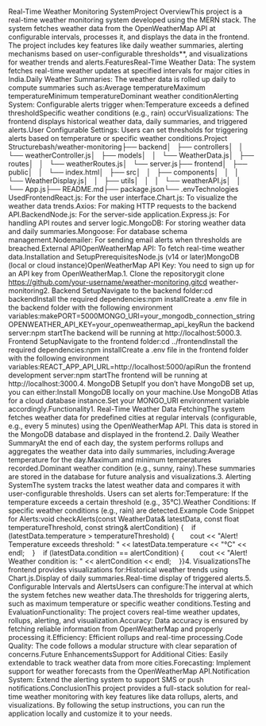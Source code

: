 Real-Time Weather Monitoring SystemProject OverviewThis project is a real-time weather monitoring system developed using the MERN stack. The system fetches weather data from the OpenWeatherMap API at configurable intervals, processes it, and displays the data in the frontend. The project includes key features like daily weather summaries, alerting mechanisms based on user-configurable thresholds\*\*, and visualizations for weather trends and alerts.FeaturesReal-Time Weather Data: The system fetches real-time weather updates at specified intervals for major cities in India.Daily Weather Summaries: The weather data is rolled up daily to compute summaries such as:Average temperatureMaximum temperatureMinimum temperatureDominant weather conditionAlerting System: Configurable alerts trigger when:Temperature exceeds a defined thresholdSpecific weather conditions (e.g., rain) occurVisualizations: The frontend displays historical weather data, daily summaries, and triggered alerts.User Configurable Settings: Users can set thresholds for triggering alerts based on temperature or specific weather conditions.Project Structurebash/weather-monitoring├── backend│   ├── controllers│   │   └── weatherController.js│   ├── models│   │   └── WeatherData.js│   ├── routes│   │   └── weatherRoutes.js│   └── server.js├── frontend│   ├── public│   │   └── index.html│   ├── src│   │   ├── components│   │   │   └── WeatherDisplay.js│   │   ├── utils│   │   │   └── weatherAPI.js│   │   └── App.js├── README.md├── package.json└── .envTechnologies UsedFrontendReact.js: For the user interface.Chart.js: To visualize the weather data trends.Axios: For making HTTP requests to the backend API.BackendNode.js: For the server-side application.Express.js: For handling API routes and server logic.MongoDB: For storing weather data and daily summaries.Mongoose: For database schema management.Nodemailer: For sending email alerts when thresholds are breached.External APIOpenWeatherMap API: To fetch real-time weather data.Installation and SetupPrerequisitesNode.js (v14 or later)MongoDB (local or cloud instance)OpenWeatherMap API Key: You need to sign up for an API key from OpenWeatherMap.1. Clone the repositorygit clone https://github.com/your-username/weather-monitoring.gitcd weather-monitoring2. Backend SetupNavigate to the backend folder:cd backendInstall the required dependencies:npm installCreate a .env file in the backend folder with the following environment variables:makePORT=5000MONGO\_URI=your\_mongodb\_connection\_stringOPENWEATHER\_API\_KEY=your\_openweathermap\_api\_keyRun the backend server:npm startThe backend will be running at http://localhost:5000.3. Frontend SetupNavigate to the frontend folder:cd ../frontendInstall the required dependencies:npm installCreate a .env file in the frontend folder with the following environment variables:REACT\_APP\_API\_URL=http://localhost:5000/apiRun the frontend development server:npm startThe frontend will be running at http://localhost:3000.4. MongoDB SetupIf you don’t have MongoDB set up, you can either:Install MongoDB locally on your machine.Use MongoDB Atlas for a cloud database instance.Set your MONGO\_URI environment variable accordingly.Functionality1. Real-Time Weather Data FetchingThe system fetches weather data for predefined cities at regular intervals (configurable, e.g., every 5 minutes) using the OpenWeatherMap API. This data is stored in the MongoDB database and displayed in the frontend.2. Daily Weather SummaryAt the end of each day, the system performs rollups and aggregates the weather data into daily summaries, including:Average temperature for the day.Maximum and minimum temperatures recorded.Dominant weather condition (e.g., sunny, rainy).These summaries are stored in the database for future analysis and visualizations.3. Alerting SystemThe system tracks the latest weather data and compares it with user-configurable thresholds. Users can set alerts for:Temperature: If the temperature exceeds a certain threshold (e.g., 35°C).Weather Conditions: If specific weather conditions (e.g., rain) are detected.Example Code Snippet for Alerts:void checkAlerts(const WeatherData& latestData, const float temperatureThreshold, const string& alertCondition) {    if (latestData.temperature > temperatureThreshold) {        cout << "Alert! Temperature exceeds threshold: " << latestData.temperature << "°C" << endl;    }    if (latestData.condition == alertCondition) {        cout << "Alert! Weather condition is: " << alertCondition << endl;    }}4. VisualizationsThe frontend provides visualizations for:Historical weather trends using Chart.js.Display of daily summaries.Real-time display of triggered alerts.5. Configurable Intervals and AlertsUsers can configure:The interval at which the system fetches new weather data.The thresholds for triggering alerts, such as maximum temperature or specific weather conditions.Testing and EvaluationFunctionality: The project covers real-time weather updates, rollups, alerting, and visualization.Accuracy: Data accuracy is ensured by fetching reliable information from OpenWeatherMap and properly processing it.Efficiency: Efficient rollups and real-time processing.Code Quality: The code follows a modular structure with clear separation of concerns.Future EnhancementsSupport for Additional Cities: Easily extendable to track weather data from more cities.Forecasting: Implement support for weather forecasts from the OpenWeatherMap API.Notification System: Extend the alerting system to support SMS or push notifications.ConclusionThis project provides a full-stack solution for real-time weather monitoring with key features like data rollups, alerts, and visualizations. By following the setup instructions, you can run the application locally and customize it to your needs.

